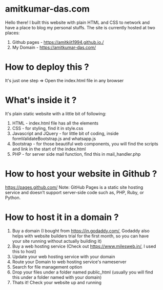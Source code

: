 # amitkumar-das.com
Hello there! I built this website with plain HTML and CSS to network and have a place to blog my personal stuffs.
The site is currently hosted at two places:
1. Github pages - https://amitkiit1994.github.io./
2. My Domain - https://amitkumar-das.com/

# How to deploy this ?
It's just one step => Open the index.html file in any browser

# What's inside it ?
It's plain static website with a little bit of following:
1. HTML - index.html file has all the elements
2. CSS - for styling, find it in style.css
3. Javascript and JQuery - for little bit of coding, inside formValidateBootstrap.js and whatsapp.js
4. Bootstrap - for those beautiful web components, you will find the scripts and link in the start of the index.html
5. PHP - for server side mail function, find this in mail_handler.php

# How to host your website in Github ?
https://pages.github.com/
Note: GitHub Pages is a static site hosting service and doesn’t support server-side code such as, PHP, Ruby, or Python.

# How to host it in a domain ?
1. Buy a domain (I bought from https://in.godaddy.com/, Godaddy also helps with website builders trial for the first month, so you can have your site running without actually building it)
2. Buy a web hosting service (Check out https://www.milesweb.in/, I used this to host)
3. Update your web hosting service with your domain
4. Route your Domain to web hosting service's nameserver
5. Search for file management option
6. Drop your files under a folder named public_html (usually you will find this under a folder named with your domain)
7. Thats it! Check your website up and running





